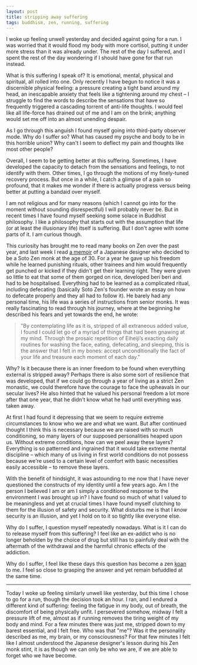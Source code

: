 ```yaml
---
layout: post
title: stripping away suffering
tags: buddhism, zen, running, suffering
---
```

I woke up feeling unwell yesterday and decided against going for a run. I was worried that it would flood my body with more cortisol, putting it under more stress than it was already under. The rest of the day I suffered, and I spent the rest of the day wondering if I should have gone for that run instead.

What is this suffering I speak of? It is emotional, mental, physical and spiritual, all rolled into one. Only recently I have begun to notice it was a discernible physical feeling: a pressure creating a tight band around my head, an inescapable anxiety that feels like a tightening around my chest – I struggle to find the words to describe the sensations that have so frequently triggered a cascading torrent of anti-life thoughts. I would feel like all life-force has drained out of me and I am on the brink; anything would set me off into an almost unending despair. 

As I go through this anguish I found myself going into third-party observer mode. Why do I suffer so? What has caused my psyche and body to be in this horrible union? Why can't I seem to deflect my pain and thoughts like most other people? 

Overall, I seem to be getting better at this suffering. Sometimes, I have developed the capacity to detach from the sensations and feelings, to not identify with them. Other times, I go through the motions of my finely-tuned recovery process. But once in a while, I catch a glimpse of a pain so profound, that it makes me wonder if there is actually progress versus being better at putting a bandaid over myself.

I am not religious and for many reasons (which I cannot go into for the moment without sounding disrespectful) I will probably never be. But in recent times I have found myself seeking some solace in Buddhist philosophy. I like a philosophy that starts out with the assumption that life (or at least the illusionary life) itself is suffering. But I don't agree with some parts of it. I am curious though. 

This curiosity has brought me to read many books on Zen over the past year, and last week I read [a memoir](https://www.goodreads.com/book/show/5138505-eat-sleep-sit) of a Japanese designer who decided to be a Soto Zen monk at the age of 30. For a year he gave up his freedom while he learned punishing rituals, other trainees and him would frequently get punched or kicked if they didn't get their learning right. They were given so little to eat that some of them gorged on rice, developed beri beri and had to be hospitalised. Everything had to be learned as a complicated  ritual, including defecating (basically Soto Zen's founder wrote an essay on how to defecate properly and they all had to follow it). He barely had any personal time, his life was a series of instructions from senior monks. It was really fascinating to read through his journey, where at the beginning he described his fears and yet towards the end, he wrote:

> "By contemplating life as it is, stripped of all extraneous added value, I found I could let go of a myriad of things that had been gnawing at my mind. Through the prosaic repetition of Eiheiji’s exacting daily routines for washing the face, eating, defecating, and sleeping, this is the answer that I felt in my bones: accept unconditionally the fact of your life and treasure each moment of each day." 

Why? Is it because there is an inner freedom to be found when everything external is stripped away? Perhaps there is also some sort of resilience that was developed, that if we could go through a year of living as a strict Zen monastic, we could therefore have the courage to face the upheavals in our secular lives? He also hinted that he valued his personal freedom a lot more after that one year, that he didn't know what he had until everything was taken away. 

At first I had found it depressing that we seem to require extreme circumstances to know who we are and what we want. But after continued thought I think this is necessary because we are raised with so much conditioning, so many layers of our supposed personalities heaped upon us. Without extreme conditions, how can we peel away these layers? Everything is so patterned and ingrained that it would take extreme mental discipline – which many of us living in first world conditions do not possess because we're used to a certain level of comfort with basic necessities easily accessible – to remove these layers.

With the benefit of hindsight, it was astounding to me now that I have never questioned the constructs of my identity until a few years ago. Am I the person I believed I am or am I simply a conditioned response to the environment I was brought up in? I have found so much of what I valued to be meaningless and yet at crucial times I have found myself clutching to them for the illusion of safety and security. What disturbs me is that I _know_ security is an illusion, and yet I hold on to it so tightly like everyone else.

Why do I suffer, I question myself repeatedly nowadays. What is it I can do to release myself from this suffering? I feel like an ex-addict who is no longer beholden by the choice of drug but still has to painfully deal with the aftermath of the withdrawal and the harmful chronic effects of the addiction.

Why do I suffer, I feel like these days this question has become a zen [koan](https://en.wikipedia.org/wiki/K%C5%8Dan) to me. I feel so  close to grasping the answer and yet remain befuddled at the same time.

- - - 

Today I woke up feeling similarly unwell like yesterday, but this time I chose to go for a run, though the decision took an hour. I ran, and I endured a different kind of suffering: feeling the fatigue in my body, out of breath, the discomfort of being physically unfit. I persevered somehow, midway I felt a pressure lift of me, almost as if running removes the tiring weight of my body and mind. For a few minutes there was just me, stripped down to my barest essential, and I felt free. Who was that "me"? Was it the personality described as me, my brain, or my consciousness? For that few minutes I felt like I almost understood the Japanese designer's lesson during his Zen monk stint, it is as though we can only be who we are, if we are able to forget who we have become.
